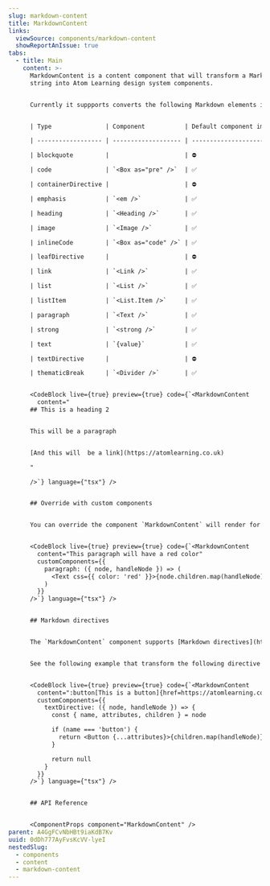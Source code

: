 ```yaml
---
slug: markdown-content
title: MarkdownContent
links:
  viewSource: components/markdown-content
  showReportAnIssue: true
tabs:
  - title: Main
    content: >-
      MarkdownContent is a content component that will transform a Markdown
      string into Atom Learning design system components.


      Currently it suppports converts the following Markdown elements into components:


      | Type               | Component           | Default component implemented |

      | ------------------ | ------------------- | ----------------------------- |

      | blockquote         |                     | ⛔                             |

      | code               | `<Box as="pre" />`  | ✅                             |

      | containerDirective |                     | ⛔                             |

      | emphasis           | `<em />`            | ✅                             |

      | heading            | `<Heading />`       | ✅                             |

      | image              | `<Image />`         | ✅                             |

      | inlineCode         | `<Box as="code" />` | ✅                             |

      | leafDirective      |                     | ⛔                             |

      | link               | `<Link />`          | ✅                             |

      | list               | `<List />`          | ✅                             |

      | listItem           | `<List.Item />`     | ✅                             |

      | paragraph          | `<Text />`          | ✅                             |

      | strong             | `<strong />`        | ✅                             |

      | text               | `{value}`           | ✅                             |

      | textDirective      |                     | ⛔                             |

      | thematicBreak      | `<Divider />`       | ✅                             |


      <CodeBlock live={true} preview={true} code={`<MarkdownContent
        content="
      ## This is a heading 2


      This will be a paragraph


      [And this will  be a link](https://atomlearning.co.uk)

      "

      />`} language={"tsx"} />


      ## Override with custom components


      You can override the component `MarkdownContent` will render for each type by passing an object to the `customComponents` prop where each key is the name of a Markdown Type (see the table above) and the value is a reference to the component you want to render:


      <CodeBlock live={true} preview={true} code={`<MarkdownContent
        content="This paragraph will have a red color"
        customComponents={{
          paragraph: ({ node, handleNode }) => (
            <Text css={{ color: 'red' }}>{node.children.map(handleNode)}</Text>
          )
        }}
      />`} language={"tsx"} />


      ## Markdown directives


      The `MarkdownContent` component supports [Markdown directives](https://talk.commonmark.org/t/generic-directives-plugins-syntax/444). There are no directives built in by default, but you can define your own directives by using the `customComponents` prop.


      See the following example that transform the following directive into a `Button` component:


      <CodeBlock live={true} preview={true} code={`<MarkdownContent
        content=":button[This is a button]{href=https://atomlearning.co.uk isRounded=true}"
        customComponents={{
          textDirective: ({ node, handleNode }) => {
            const { name, attributes, children } = node

            if (name === 'button') {
              return <Button {...attributes}>{children.map(handleNode)}</Button>
            }

            return null
          }
        }}
      />`} language={"tsx"} />


      ## API Reference


      <ComponentProps component="MarkdownContent" />
parent: A4GgFCvNbHBt9iaKdB7Kv
uuid: 0dDh777AyFvsKcVV-lyeI
nestedSlug:
  - components
  - content
  - markdown-content
---
```

